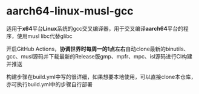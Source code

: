# aarch64-linux-musl-gcc

适用于**x64**平台**Linux**系统的gcc交叉编译器，用于交叉编译**aarch64**平台的程序，使用musl libc代替glibc

开启GitHub Actions，**协调世界时每周一的1点左右**自动clone最新的binutils、gcc、musl源码并下载最新的Release版gmp、mpfr、mpc、isl源码进行CI构建并推送

构建步骤在build.yml中写的很详细，如果想要本地使用，可以直接clone本仓库，亦可执行build.yml中的步骤自行部署
